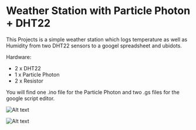 # Weather Station with Particle Photon + DHT22


This Projects is a simple weather station which logs temperature as well as Humidity from two DHT22 sensors to a googel spreadsheet and ubidots.

Hardware:

- 2 x DHT22
- 1 x Particle Photon
- 2 x Resistor


You will find one .ino file for the Particle Photon and two .gs files for the google script editor.

![Alt text](/Particle_DHT22/google_sheet_1.png?raw=true "Google Sheet Logging")

![Alt text](/Particle_DHT22/google_sheet_2.png?raw=true "Google Sheet Logging")
